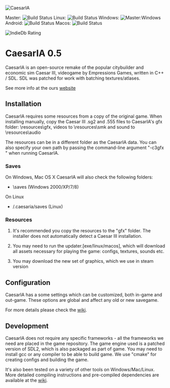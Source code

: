 ![CaesarIA](https://bitbucket-assetroot.s3.amazonaws.com/c/photos/2013/Nov/12/caesaria-logo-3368332030-11_avatar.png)

Master: ![Build Status](https://travis-ci.org/dalerank/caesaria-game.svg?branch=stable) Linux: ![Build Status](https://travis-ci.org/dalerank/caesaria-game.svg?branch=stable) Windows: ![Master:Windows](https://travis-ci.org/dalerank/caesaria-game.svg?branch=windows-build) Android: ![Build Status](https://travis-ci.org/dalerank/caesaria-game.svg?branch=android-build) Macos: ![Build Status](https://travis-ci.org/dalerank/caesaria-game.svg?branch=macos-build)

![IndieDb Rating](http://button.indiedb.com/popularity/medium/games/27823.png)

# CaesarIA 0.5

CaesarIA is an open-source remake of the popular
citybuilder and economic sim Caesar III, videogame by
Empressions Games, written in C++ / SDL. SDL was patched
for work with batching textures/atlases.

See more info at the ours [website](https://bitbucket.org/dalerank/caesaria/wiki/Home)

## Installation

CaesarIA requires some resources from a copy of the original game.
When installing manually, copy the Caesar III .sg2 and .555 files to 
CaesarIA's gfx folder: <game directory>\resources\gfx, 
videos to <game directory>\resources\smk and sound to <game directory>\resources\audio

The resources can be in a different folder as the CaesarIA data.
You can also specify your own path by passing the command-line
argument "-c3gfx <path to CaesarIII folder>" when running CaesarIA.

### Saves

On Windows, Mac OS X
CaesarIA will also check the following folders:

- <game directory>\saves (Windows 2000/XP/7/8)

On Linux

- <userhome>/.caesaria/saves (Linux)

### Resources

1. It's recommended you copy the resources to the "gfx" folder.
The installer does not automatically detect a Caesar III installation.

2. You may need to run the updater.[exe/linux/macos], which will download
all assets necessary for playing the game: configs, textures, sounds etc.

3. You may download the new set of graphics, which we use in steam version

## Configuration

CaesarIA has a some settings which can be
customized, both in-game and out-game. These options are global
and affect any old or new savegame.

For more details please check the [wiki](https://bitbucket.org/dalerank/caesaria/wiki/Configuration%20files).

## Development

CaesarIA does not require any specific frameworks - all the frameworks we need are placed in the game repository. The game engine used is a patched version of SDL2, which is also packaged as part of game. You may need to install gcc or any compiler to be able to build game.
We use "cmake" for creating configs and building the game.

It's also been tested on a variety of other tools on
Windows/Mac/Linux. More detailed compiling instructions
and pre-compiled dependencies are available at the [wiki](https://bitbucket.org/dalerank/caesaria/wiki/Compiling).